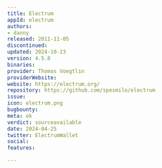```yaml
---
title: Electrum
appId: electrum
authors:
- danny
released: 2011-11-05
discontinued: 
updated: 2024-10-23
version: 4.5.8
binaries: 
provider: Thomas Voegtlin
providerWebsite: 
website: https://electrum.org/
repository: https://github.com/spesmilo/electrum
issue: 
icon: electrum.png
bugbounty: 
meta: ok
verdict: sourceavailable
date: 2024-04-25
twitter: ElectrumWallet
social: 
features: 

---
```


